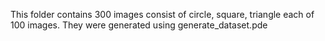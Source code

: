 This folder contains 300 images consist of circle, square, triangle each of 100 images.
They were generated using generate_dataset.pde
